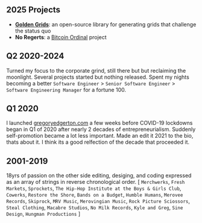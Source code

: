 ## 2025 Projects
- **[Golden Grids](https://github.com/gregoryedgerton/golden-grids)**: an open-source library for generating grids that challenge the status quo
- **No Regerts**: a [Bitcoin Ordinal](https://www.bitcoin.com/get-started/what-are-bitcoin-ordinals/) project

## Q2 2020-2024
Turned my focus to the corporate grind, still there but but reclaiming the moonlight. Several projects started but nothing released. Spent my nights becoming a better `Software Engineer` > `Senior Software Engineer` > `Software Engineering Manager` for a fortune 100.

## Q1 2020
I launched [gregoryedgerton.com](http://gregoryedgerton.com) a few weeks before COVID-19 lockdowns began in Q1 of 2020 after nearly 2 decades of entrepreneurialism. Suddenly self-promotion became a lot less important. Made an edit it 2021 to the bio, thats about it. I think its a good relfection of the decade that proceeded it.

## 2001-2019
18yrs of passion on the other side editing, desiging, and coding expressed as an array of strings in reverse chronological order.
[ `Merchwerks`, `Fresh Markets`, `Sprockets`, `The Hip-Hop Institute at the Boys & Girls Club`, `Cowerks`, `Restore the Shore`, `Bands on a Budget`, `Humble Humans`, `Merovee Records`, `Skiprock`, `MRV Music`, `Merovingian Music`, `Rock Picture Sciossors`, `Steal Clothing`, `Macabre Studios`, `No Milk Records`,  `Kyle and Greg`, `Sine Design`, `Hungman Productions` ]

<!---
gregoryedgerton/gregoryedgerton is a ✨ special ✨ repository because its `README.md` (this file) appears on your GitHub profile.
You can click the Preview link to take a look at your changes.
--->
